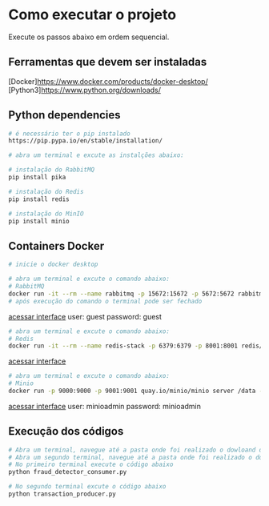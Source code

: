# Como executar o projeto
Execute os passos abaixo em ordem sequencial.



## Ferramentas que devem ser instaladas
[Docker]https://www.docker.com/products/docker-desktop/
[Python3]https://www.python.org/downloads/

## Python dependencies
  
```BASH
# é necessário ter o pip instalado
https://pip.pypa.io/en/stable/installation/

# abra um terminal e excute as instalções abaixo:

# instalação do RabbitMQ
pip install pika

# instalação do Redis
pip install redis

# instalação do MinIO
pip install minio

```

## Containers Docker

```BASH
# inicie o docker desktop 

# abra um terminal e excute o comando abaixo:
# RabbitMQ
docker run -it --rm --name rabbitmq -p 15672:15672 -p 5672:5672 rabbitmq:3-management
# após execução do comando o terminal pode ser fechado
```
[acessar interface](http://localhost:15672)
user: guest
password: guest

```BASH
# abra um terminal e excute o comando abaixo:
# Redis
docker run -it --rm --name redis-stack -p 6379:6379 -p 8001:8001 redis/redis-stack:latest
```
[acessar interface](http://localhost:8001)

```BASH
# abra um terminal e excute o comando abaixo:
# Minio
docker run -p 9000:9000 -p 9001:9001 quay.io/minio/minio server /data --console-address ":9001"
```
[acessar interface](http://localhost:9001)
user: minioadmin
password: minioadmin

## Execução dos códigos
```BASH
# Abra um terminal, navegue até a pasta onde foi realizado o dowloand do projeto.
# Abra um segundo terminal, navegue até a pasta onde foi realizado o dowloand do projeto.
# No primeiro terminal execute o código abaixo
python fraud_detector_consumer.py

# No segundo terminal excute o código abaixo
python transaction_producer.py

```
